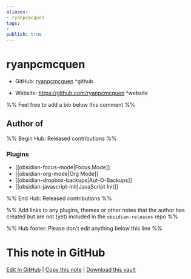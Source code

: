 ```yaml
---
aliases:
- ryanpcmcquen
tags:
- 
publish: true
---
```


# ryanpcmcquen

- GitHub: [ryanpcmcquen](https://github.com/ryanpcmcquen/) ^github
<!-- - Discord: `@` ^discord-->
- Website: <https://github.com/ryanpcmcquen> ^website
<!-- - [[Publish sites|Publish site]]: ^publish-->

%% Feel free to add a bio below this comment %%


## Author of

%% Begin Hub: Released contributions %%
### Plugins
- [[obsidian-focus-mode|Focus Mode]]
- [[obsidian-org-mode|Org Mode]]
- [[obsidian-dropbox-backups|Aut-O-Backups]]
- [[obsidian-javascript-init|JavaScript Init]]

%% End Hub: Released contributions %%

%% Add links to any plugins, themes or other notes that the author has created but are not (yet) included in the `obsidian-releases` repo %%

<!--
### Unlisted plugins

- 
-->

<!--
### Others

- 
-->

<!--
## Sponsor this author

- [[GitHub sponsors]]: [Sponsor @ryanpcmcquen on GitHub Sponsors](https://github.com/sponsors/ryanpcmcquen) ^github-sponsor
- [[Buy me a coffee]]: ^buy-me-a-coffee
- [[PayPal]]: ^paypal
- [[Patreon]]: ^patreon

-->

<!--
## Follow this author

- [[YouTube Channels|On YouTube]]: ^youtube
- Twitter: ^twitter
- ...
-->

%% Hub footer: Please don't edit anything below this line %%

# This note in GitHub

<span class="git-footer">[Edit In GitHub](https://github.dev/obsidian-community/obsidian-hub/blob/main/01%20-%20Community/People/ryanpcmcquen.md "git-hub-edit-note") | [Copy this note](https://raw.githubusercontent.com/obsidian-community/obsidian-hub/main/01%20-%20Community/People/ryanpcmcquen.md "git-hub-copy-note") | [Download this vault](https://github.com/obsidian-community/obsidian-hub/archive/refs/heads/main.zip "git-hub-download-vault") </span>